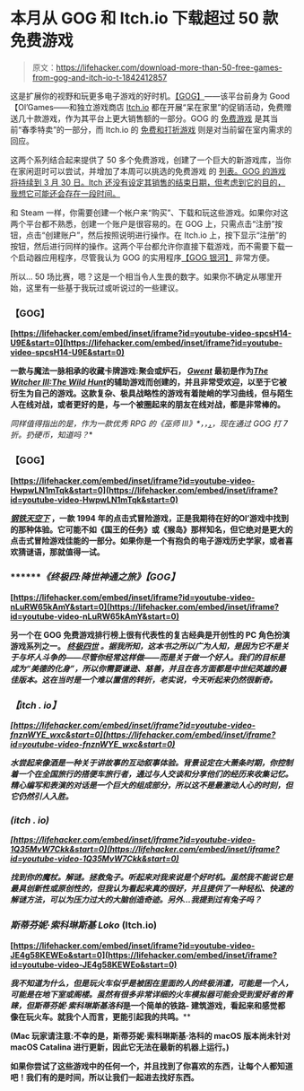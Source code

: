 # 本月从 GOG 和 Itch.io 下载超过 50 款免费游戏

> 原文：<https://lifehacker.com/download-more-than-50-free-games-from-gog-and-itch-io-t-1842412857>

这是扩展你的视野和玩更多电子游戏的好时机。[【GOG】](https://www.gog.com/)——该平台前身为 Good【Ol’Games——和独立游戏商店 [Itch.io](https://itch.io/) 都在开展“呆在家里”的促销活动，免费赠送几十款游戏，作为其平台上更大销售额的一部分。GOG 的 [免费游戏](https://www.gog.com/partner/stay_at_home) 是其当前“春季特卖”的一部分，而 Itch.io 的 [免费和打折游戏](https://itch.io/c/757294/games-to-help-you-stay-inside) 则是对当前留在室内需求的回应。



这两个系列结合起来提供了 50 多个免费游戏，创建了一个巨大的新游戏库，当你在家闲逛时可以尝试，并增加了本周可以挑选的免费游戏 的 [列表。GOG 的游戏将持续到 3 月 30 日。Itch 还没有设定其销售的结束日期，但考虑到它的目的，我想它可能还会存在一段时间。](https://lifehacker.com/these-free-mobile-games-can-help-you-cope-with-cabin-fe-1842396048) 

和 Steam 一样，你需要创建一个帐户来“购买”、下载和玩这些游戏。如果你对这两个平台都不熟悉，创建一个账户是很容易的。在 GOG 上，只需点击“注册”按钮，点击“创建账户”，然后按照说明进行操作。在 Itch.io 上，按下显示“注册”的按钮，然后进行同样的操作。这两个平台都允许你直接下载游戏，而不需要下载一个启动器应用程序，尽管我认为 GOG 的实用程序[【GOG 银河】](https://www.gog.com/galaxy) 非常方便。

所以… 50 场比赛，嗯？这是一个相当令人生畏的数字。如果你不确定从哪里开始，这里有一些基于我玩过或听说过的一些建议。

### ****【GOG】****

 **[https://lifehacker.com/embed/inset/iframe?id=youtube-video-spcsH14-U9E&start=0](https://lifehacker.com/embed/inset/iframe?id=youtube-video-spcsH14-U9E&start=0)** 

**一款与魔法一脉相承的收藏卡牌游戏:聚会或炉石， [*Gwent*](https://www.gog.com/game/gwent_the_witcher_card_game) 最初是作为[*The Witcher III:The Wild Hunt*](https://kotaku.com/the-witcher-3-wild-hunt-the-kotaku-review-1703766283)的辅助游戏而创建的，并且非常受欢迎，以至于它被衍生为自己的游戏。这款复杂、极具战略性的游戏有着陡峭的学习曲线，但与陌生人在线对战，或者更好的是，与一个被圈起来的朋友在线对战，都是非常棒的。** 

**同样值得指出的是，作为一款优秀 RPG 的*《巫师 III》*，，[，](https://www.gog.com/game/the_witcher_3_wild_hunt)，现在通过 GOG 打 7 折。扔硬币，知道吗？** 

### ******【GOG】******

 ****[https://lifehacker.com/embed/inset/iframe?id=youtube-video-HwpwLN1mTqk&start=0](https://lifehacker.com/embed/inset/iframe?id=youtube-video-HwpwLN1mTqk&start=0)**** 

****[*钢铁天空下*](https://www.gog.com/game/beneath_a_steel_sky) ，一款 1994 年的点击式冒险游戏，正是我期待在好的Ol’游戏中找到的那种体验。它可能不如《国王的任务》或《猴岛》那样知名，但它绝对是更大的点击式冒险游戏佳能的一部分。如果你是一个有抱负的电子游戏历史学家，或者喜欢猜谜语，那就值得一试。**** 

### *******《终极四:降世神通之旅》*****【GOG】******

 ****[https://lifehacker.com/embed/inset/iframe?id=youtube-video-nLuRW65kAmY&start=0](https://lifehacker.com/embed/inset/iframe?id=youtube-video-nLuRW65kAmY&start=0)**** 

****另一个在 GOG 免费游戏排行榜上很有代表性的复古经典是开创性的 PC 角色扮演游戏系列之一。 [*终极四世*](https://www.gog.com/game/ultima_4) *。据我所知，这本书之所以广为人知，是因为它不是关于与坏人斗争的——尽管你经常这样做——而是关于做一个好人。我们的目标是成为“美德的化身”，所以你需要谦逊、慈善，并且在各方面都是中世纪英雄的最佳版本。这在当时是一个难以置信的转折，老实说，今天听起来仍然很新奇。***** 

### *******【itch . io】*******

 *****[https://lifehacker.com/embed/inset/iframe?id=youtube-video-fnznWYE_wxc&start=0](https://lifehacker.com/embed/inset/iframe?id=youtube-video-fnznWYE_wxc&start=0)***** 

******水尝起来像酒*是一种关于讲故事的互动叙事体验。背景设定在大萧条时期，你控制着一个在全国旅行的搭便车旅行者，通过与人交谈和分享他们的经历来收集记忆。精心编写和表演的对话是一个巨大的组成部分，所以这不是最激动人心的时刻，但它仍然引人入胜。*****

### *********(itch . io)*********

 *****[https://lifehacker.com/embed/inset/iframe?id=youtube-video-1Q35MvW7Ckk&start=0](https://lifehacker.com/embed/inset/iframe?id=youtube-video-1Q35MvW7Ckk&start=0)***** 

*****找到你的魔杖。解谜。拯救兔子。听起来对我来说是个好时机。虽然我不能说它是最具创新性或原创性的，但我认为[](https://gleeson.itch.io/witchway)*看起来真的很好，并且提供了一种轻松、快速的解谜方法，可以为压力过大的大脑创造奇迹。另外…我提到过有兔子吗？****** 

### *********斯蒂芬妮·索科琳斯基 Loko*** **(Itch.io)********

 ******[https://lifehacker.com/embed/inset/iframe?id=youtube-video-JE4g58KEWEo&start=0](https://lifehacker.com/embed/inset/iframe?id=youtube-video-JE4g58KEWEo&start=0)****** 

******我不知道为什么，但是玩火车似乎是被困在里面的人的终极消遣，可能是一个人，可能是在地下室或阁楼。虽然有很多非常详细的火车模拟器可能会受到爱好者的青睐，但*斯蒂芬妮·索科琳斯基洛科*是一个简单的铁路- 建筑游戏，看起来和感觉都像在玩火车。就我个人而言，更能引起我的共鸣。****** 

******(Mac 玩家请注意:不幸的是，斯蒂芬妮·索科琳斯基·洛科的 macOS 版本尚未针对 macOS Catalina 进行更新，因此它无法在最新的机器上运行。)****** 

******如果你尝试了这些游戏中的任何一个，并且找到了你喜欢的东西，让每个人都知道吧！我们有的是时间，所以让我们一起进去找好东西。******